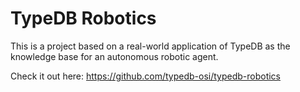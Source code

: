 # TypeDB Robotics

This is a project based on a real-world application of TypeDB as the knowledge base for an autonomous robotic agent.

Check it out here: https://github.com/typedb-osi/typedb-robotics